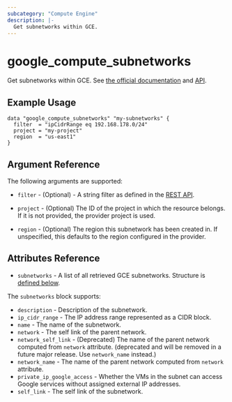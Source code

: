 ```yaml
---
subcategory: "Compute Engine"
description: |-
  Get subnetworks within GCE.
---
```


# google_compute_subnetworks

Get subnetworks within GCE.
See [the official documentation](https://cloud.google.com/vpc/docs/subnets)
and [API](https://cloud.google.com/compute/docs/reference/rest/v1/subnetworks/list).

## Example Usage

```hcl
data "google_compute_subnetworks" "my-subnetworks" {
  filter  = "ipCidrRange eq 192.168.178.0/24"
  project = "my-project"
  region  = "us-east1"
}
```

## Argument Reference

The following arguments are supported:

* `filter` - (Optional) - A string filter as defined in the [REST API](https://cloud.google.com/compute/docs/reference/rest/v1/subnetworks/list#query-parameters).

* `project` - (Optional) The ID of the project in which the resource belongs. If it
    is not provided, the provider project is used.

* `region` - (Optional) The region this subnetwork has been created in. If
    unspecified, this defaults to the region configured in the provider.

## Attributes Reference

* `subnetworks` - A list of all retrieved GCE subnetworks. Structure is [defined below](#nested_subnetworks).

<a name="nested_subnetworks"></a>The `subnetworks` block supports:

* `description` - Description of the subnetwork.
* `ip_cidr_range` - The IP address range represented as a CIDR block.
* `name` - The name of the subnetwork.
* `network` - The self link of the parent network.
* `network_self_link` - (Deprecated) The name of the parent network computed from `network` attribute. (deprecated and will be removed in a future major release. Use `network_name` instead.)
* `network_name` - The name of the parent network computed from `network` attribute.
* `private_ip_google_access` - Whether the VMs in the subnet can access Google services without assigned external IP addresses.
* `self_link` - The self link of the subnetwork.
